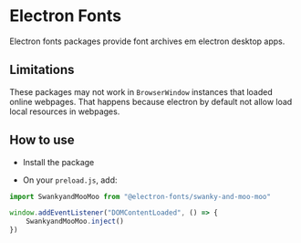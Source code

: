 # Electron Fonts

Electron fonts packages provide font archives em electron desktop apps.

## Limitations

These packages may not work in `BrowserWindow` instances that loaded online webpages. That happens because electron by default not allow load local resources in webpages.

## How to use

* Install the package

* On your `preload.js`, add:

```ts
import SwankyandMooMoo from "@electron-fonts/swanky-and-moo-moo"

window.addEventListener("DOMContentLoaded", () => {
    SwankyandMooMoo.inject()
})
```